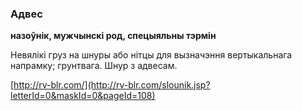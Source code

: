 ### Адвес
**назоўнік, мужчынскі род, спецыяльны тэрмін**

Невялікі груз на шнуры або нітцы для вызначэння вертыкальнага напрамку; грунтвага. Шнур з адвесам.

<a rel="author">[http://rv-blr.com/](http://rv-blr.com/slounik.jsp?letterId=0&maskId=0&pageId=108)</a>
